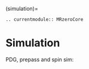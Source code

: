 (simulation)=
```{eval-rst}
.. currentmodule:: MRzeroCore
```

# Simulation

PDG, prepass and spin sim:

